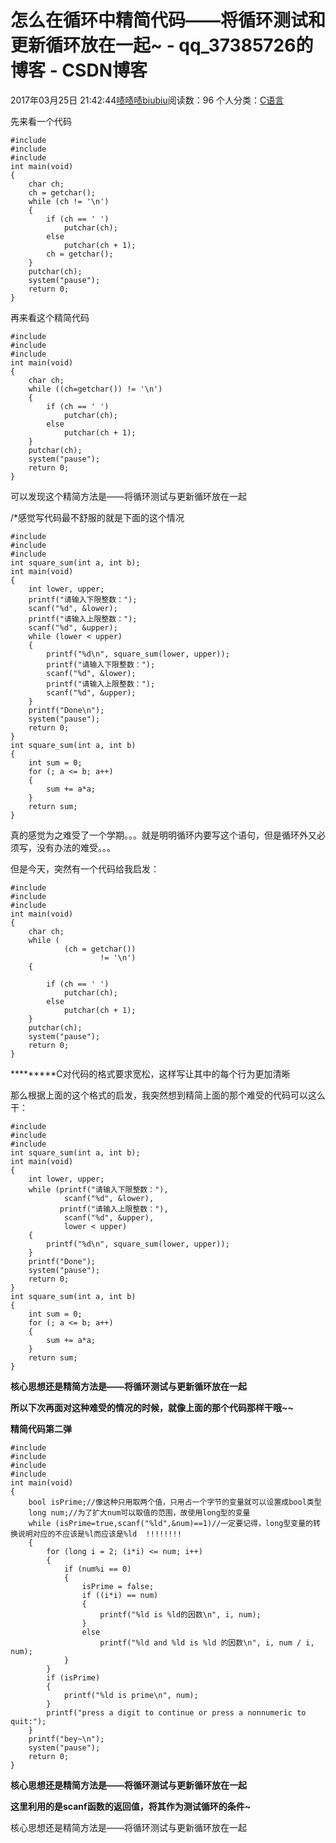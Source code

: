 # 怎么在循环中精简代码——将循环测试和更新循环放在一起~ - qq_37385726的博客 - CSDN博客





2017年03月25日 21:42:44[啧啧啧biubiu](https://me.csdn.net/qq_37385726)阅读数：96
个人分类：[C语言](https://blog.csdn.net/qq_37385726/article/category/6697679)









先来看一个代码




```
#include
#include
#include
int main(void)
{
	char ch;
	ch = getchar();
	while (ch != '\n')
	{
		if (ch == ' ')
			putchar(ch);
		else
			putchar(ch + 1);
		ch = getchar();
	}
	putchar(ch);
	system("pause");
	return 0;
}
```





再来看这个精简代码




```
#include
#include
#include
int main(void)
{
	char ch;
	while ((ch=getchar()) != '\n')
	{
		if (ch == ' ')
			putchar(ch);
		else
			putchar(ch + 1);
	}
	putchar(ch);
	system("pause");
	return 0;
}
```








可以发现这个精简方法是——将循环测试与更新循环放在一起




/*感觉写代码最不舒服的就是下面的这个情况






```
#include
#include
#include
int square_sum(int a, int b);
int main(void)
{
	int lower, upper;
	printf("请输入下限整数：");
	scanf("%d", &lower);
	printf("请输入上限整数：");
	scanf("%d", &upper);
	while (lower < upper)
	{
		printf("%d\n", square_sum(lower, upper));
		printf("请输入下限整数：");
		scanf("%d", &lower);
		printf("请输入上限整数：");
		scanf("%d", &upper);
	}
	printf("Done\n");
	system("pause");
	return 0;
}
int square_sum(int a, int b)
{
	int sum = 0;
	for (; a <= b; a++)
	{
		sum += a*a;
	}
	return sum;
}
```





真的感觉为之难受了一个学期。。。就是明明循环内要写这个语句，但是循环外又必须写，没有办法的难受。。。




但是今天，突然有一个代码给我启发：



```
#include
#include
#include
int main(void)
{
	char ch;
	while (
			(ch = getchar())
					!= '\n')
	{
	
		if (ch == ' ')
			putchar(ch);
		else
			putchar(ch + 1);
	}
	putchar(ch);
	system("pause");
	return 0;
}
```




*********C对代码的格式要求宽松，这样写让其中的每个行为更加清晰




那么根据上面的这个格式的启发，我突然想到精简上面的那个难受的代码可以这么干：






```
#include
#include
#include
int square_sum(int a, int b);
int main(void)
{
	int lower, upper;
	while (printf("请输入下限整数："),
			scanf("%d", &lower),
		   printf("请输入上限整数："),
			scanf("%d", &upper),
    		lower < upper)
	{
		printf("%d\n", square_sum(lower, upper));
	}
	printf("Done");
	system("pause");
	return 0;
}
int square_sum(int a, int b)
{
	int sum = 0;
	for (; a <= b; a++)
	{
		sum += a*a;
	}
	return sum;
}
```




**核心思想还是精简方法是——将循环测试与更新循环放在一起**

**所以下次再面对这种难受的情况的时候，就像上面的那个代码那样干哦~~**





**精简代码第二弹**



```
#include
#include
#include
#include
int main(void)
{
	bool isPrime;//像这种只用取两个值，只用占一个字节的变量就可以设置成bool类型
	long num;//为了扩大num可以取值的范围，故使用long型的变量
	while (isPrime=true,scanf("%ld",&num)==1)//一定要记得，long型变量的转换说明对应的不应该是%l而应该是%ld  !!!!!!!!
	{
		for (long i = 2; (i*i) <= num; i++)
		{
			if (num%i == 0)
			{
				isPrime = false;
				if ((i*i) == num)
				{
					printf("%ld is %ld的因数\n", i, num);
				}
				else
					printf("%ld and %ld is %ld 的因数\n", i, num / i, num);
			}
		}
		if (isPrime)
		{
			printf("%ld is prime\n", num);
		}
		printf("press a digit to continue or press a nonnumeric to quit:");
	}
	printf("bey~\n");
	system("pause");
	return 0;
}
```


**核心思想还是精简方法是——将循环测试与更新循环放在一起**

**这里利用的是scanf函数的返回值，将其作为测试循环的条件~**



核心思想还是精简方法是——将循环测试与更新循环放在一起




